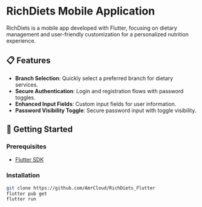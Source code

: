 # RichDiets Mobile Application

RichDiets is a mobile app developed with Flutter, focusing on dietary management and user-friendly customization for a personalized nutrition experience.

## 📋 Features

- **Branch Selection**: Quickly select a preferred branch for dietary services.
- **Secure Authentication**: Login and registration flows with password toggles.
- **Enhanced Input Fields**: Custom input fields for user information.
- **Password Visibility Toggle**: Secure password input with toggle visibility.

## 🚀 Getting Started

### Prerequisites

- [Flutter SDK](https://flutter.dev/docs/get-started/install)

### Installation

```bash
git clone https://github.com/AmrCloud/RichDiets_Flutter
flutter pub get
flutter run

